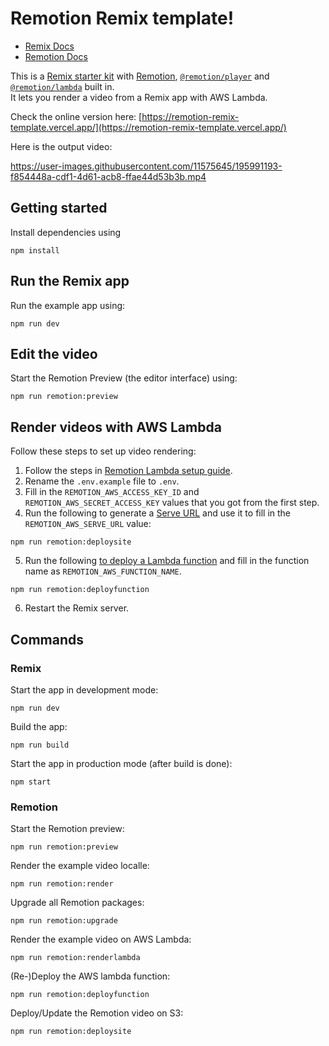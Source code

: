# Remotion Remix template!

- [Remix Docs](https://remix.run/docs)
- [Remotion Docs](https://remotion.dev/docs)

This is a [Remix starter kit](https://remix.run/docs) with [Remotion](https://remotion.dev), [`@remotion/player`](https://remotion.dev/player) and [`@remotion/lambda`](https://remotion.dev/lambda) built in.  
It lets you render a video from a Remix app with AWS Lambda.

Check the online version here: [https://remotion-remix-template.vercel.app/](https://remotion-remix-template.vercel.app/)

Here is the output video:

https://user-images.githubusercontent.com/11575645/195991193-f854448a-cdf1-4d61-acb8-ffae44d53b3b.mp4

## Getting started

Install dependencies using

<!-- create-video will replace this with the package manager specific command -->

```
npm install
```

## Run the Remix app

Run the example app using:

```
npm run dev
```

## Edit the video

Start the Remotion Preview (the editor interface) using:

```
npm run remotion:preview
```

## Render videos with AWS Lambda

Follow these steps to set up video rendering:

1. Follow the steps in [Remotion Lambda setup guide](https://www.remotion.dev/docs/lambda/setup).
2. Rename the `.env.example` file to `.env`.
3. Fill in the `REMOTION_AWS_ACCESS_KEY_ID` and `REMOTION_AWS_SECRET_ACCESS_KEY` values that you got from the first step.
4. Run the following to generate a [Serve URL](https://www.remotion.dev/docs/terminology#serve-url) and use it to fill in the `REMOTION_AWS_SERVE_URL` value:

```
npm run remotion:deploysite
```

5. Run the following [to deploy a Lambda function](https://www.remotion.dev/docs/lambda/cli/functions#deploy) and fill in the function name as `REMOTION_AWS_FUNCTION_NAME`.

```
npm run remotion:deployfunction
```

6. Restart the Remix server.

## Commands

### Remix

Start the app in development mode:

```
npm run dev
```

Build the app:

```
npm run build
```

Start the app in production mode (after build is done):

```
npm start
```

### Remotion

Start the Remotion preview:

```
npm run remotion:preview
```

Render the example video localle:

```
npm run remotion:render
```

Upgrade all Remotion packages:

```
npm run remotion:upgrade
```

Render the example video on AWS Lambda:

```
npm run remotion:renderlambda
```

(Re-)Deploy the AWS lambda function:

```
npm run remotion:deployfunction
```

Deploy/Update the Remotion video on S3:

```
npm run remotion:deploysite
```
